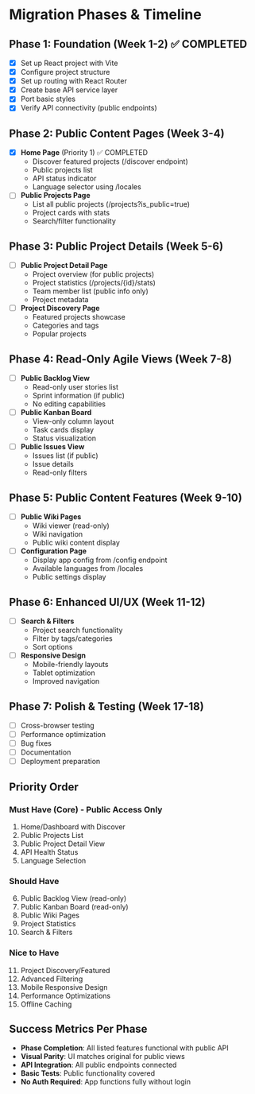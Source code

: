 # Migration Phases & Timeline

## Phase 1: Foundation (Week 1-2) ✅ COMPLETED
- [x] Set up React project with Vite
- [x] Configure project structure
- [x] Set up routing with React Router
- [x] Create base API service layer
- [x] Port basic styles
- [x] Verify API connectivity (public endpoints)

## Phase 2: Public Content Pages (Week 3-4)
- [x] **Home Page** (Priority 1) ✅ COMPLETED
  - Discover featured projects (/discover endpoint)
  - Public projects list
  - API status indicator
  - Language selector using /locales
- [ ] **Public Projects Page**
  - List all public projects (/projects?is_public=true)
  - Project cards with stats
  - Search/filter functionality

## Phase 3: Public Project Details (Week 5-6)
- [ ] **Public Project Detail Page**
  - Project overview (for public projects)
  - Project statistics (/projects/{id}/stats)
  - Team member list (public info only)
  - Project metadata
- [ ] **Project Discovery Page**
  - Featured projects showcase
  - Categories and tags
  - Popular projects

## Phase 4: Read-Only Agile Views (Week 7-8)
- [ ] **Public Backlog View**
  - Read-only user stories list
  - Sprint information (if public)
  - No editing capabilities
- [ ] **Public Kanban Board**
  - View-only column layout
  - Task cards display
  - Status visualization
- [ ] **Public Issues View**
  - Issues list (if public)
  - Issue details
  - Read-only filters

## Phase 5: Public Content Features (Week 9-10)
- [ ] **Public Wiki Pages**
  - Wiki viewer (read-only)
  - Wiki navigation
  - Public wiki content display
- [ ] **Configuration Page**
  - Display app config from /config endpoint
  - Available languages from /locales
  - Public settings display

## Phase 6: Enhanced UI/UX (Week 11-12)
- [ ] **Search & Filters**
  - Project search functionality
  - Filter by tags/categories
  - Sort options
- [ ] **Responsive Design**
  - Mobile-friendly layouts
  - Tablet optimization
  - Improved navigation

## Phase 7: Polish & Testing (Week 17-18)
- [ ] Cross-browser testing
- [ ] Performance optimization
- [ ] Bug fixes
- [ ] Documentation
- [ ] Deployment preparation

## Priority Order

### Must Have (Core) - Public Access Only
1. Home/Dashboard with Discover
2. Public Projects List
3. Public Project Detail View
4. API Health Status
5. Language Selection

### Should Have
6. Public Backlog View (read-only)
7. Public Kanban Board (read-only)
8. Public Wiki Pages
9. Project Statistics
10. Search & Filters

### Nice to Have
11. Project Discovery/Featured
12. Advanced Filtering
13. Mobile Responsive Design
14. Performance Optimizations
15. Offline Caching

## Success Metrics Per Phase

- **Phase Completion**: All listed features functional with public API
- **Visual Parity**: UI matches original for public views
- **API Integration**: All public endpoints connected
- **Basic Tests**: Public functionality covered
- **No Auth Required**: App functions fully without login
